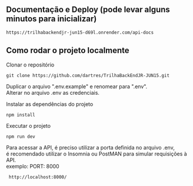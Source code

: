 ## Documentação e Deploy (pode levar alguns minutos para inicializar)
```
https://trilhabackendjr-jun15-d69l.onrender.com/api-docs
```

## Como rodar o projeto localmente

Clonar o repositório

```
git clone https://github.com/dartres/TrilhaBackEndJR-JUN15.git
```

Duplicar o arquivo ".env.example" e renomear para ".env".<br>
Alterar no arquivo .env as credenciais.<br>

Instalar as dependências do projeto
```
npm install
```

Executar o projeto
```
npm run dev
```

Para acessar a API, é preciso utilizar a porta definida no arquivo .env,<br>
é recomendado utilizar o Insomnia ou PostMAN para simular requisições à API.<br>
exemplo: PORT: 8000<br>
```
 http://localhost:8000/
```



